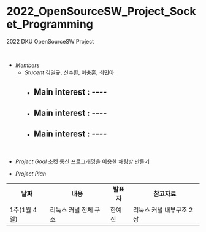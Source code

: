 # 2022_OpenSourceSW_Project_Socket_Programming
2022 DKU OpenSourceSW Project <br>

<br>

* *Members*
    - *Stucent* 김일규, 신수환, 이충훈, 최민아 <br>
        - Main interest : *----*
            - 
        - Main interest : *----*
            - 
        - Main interest : *----*
            - 
       
<br>

* *Project Goal*
    소켓 통신 프로그래밍을 이용한 채팅방 만들기
    
* *Project Plan*

<table border="0" align="center" width=100%>
    <tr align="center">
        <td><B>날짜</td>
        <td><B>내용</td>
        <td><B>발표자</td>
        <td><B>참고자료</td>
    </tr>
    <tr>
        <td rowspan="2">1주(1월 4일)</td>
        <td>리눅스 커널 전체 구조</td>
        <td>한예진</td>
        <td>리눅스 커널 내부구조 2장</td>
    </tr>
    </table>
